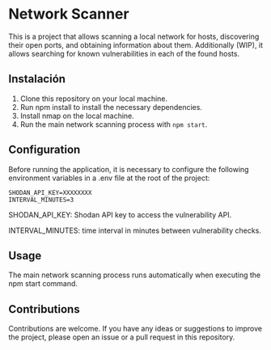 # Network Scanner

This is a project that allows scanning a local network for hosts, discovering their open ports, and obtaining information about them. Additionally (WIP), it allows searching for known vulnerabilities in each of the found hosts.

## Instalación

1. Clone this repository on your local machine.
2. Run npm install to install the necessary dependencies.
3. Install nmap on the local machine.
4. Run the main network scanning process with `npm start`.

## Configuration

Before running the application, it is necessary to configure the following environment variables in a .env file at the root of the project:

```
SHODAN_API_KEY=XXXXXXXX
INTERVAL_MINUTES=3
```

SHODAN_API_KEY: Shodan API key to access the vulnerability API.

INTERVAL_MINUTES: time interval in minutes between vulnerability checks.

## Usage
The main network scanning process runs automatically when executing the npm start command.

## Contributions
Contributions are welcome. If you have any ideas or suggestions to improve the project, please open an issue or a pull request in this repository.
